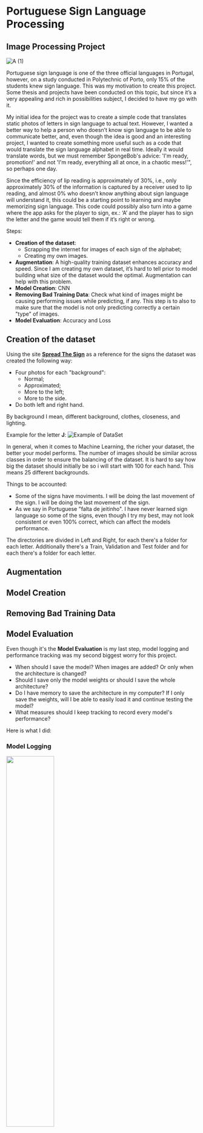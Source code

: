 # Portuguese Sign Language Processing
## Image Processing Project

![A (1)](https://github.com/fxbtbpxzb/Portuguese-Sign-Language-Processing/assets/91330072/12676feb-7eae-4cd7-beb3-8b786fec6c83)


Portuguese sign language is one of the three official languages in Portugal, however, on a study conducted in Polytechnic of Porto, only 15% of the students knew sign language. This was my motivation to create this project. Some thesis and projects have been conducted on this topic, but since it’s a very appealing and rich in possibilities subject, I decided to have my go with it. 

My initial idea for the project was to create a simple code that translates static photos of letters in sign language to actual text. 
However, I wanted a better way to help a person who doesn’t know sign language to be able to communicate better, and, even though the idea is good and an interesting project, I wanted to create something more useful such as a code that would translate the sign language alphabet in real time. Ideally it would translate words, but we must remember SpongeBob's advice: 'I'm ready, promotion!' and not 'I'm ready, everything all at once, in a chaotic mess!'", so perhaps one day.

Since the efficiency of lip reading is approximately of 30%, i.e., only approximately 30% of the information is captured by a receiver used to lip reading, and almost 0% who doesn’t know anything about sign language will understand it, this could be a starting point to learning and maybe memorizing sign language. This code could possibly also turn into a game where the app asks for the player to sign, ex.: ‘A’ and the player has to sign the letter and the game would tell them if it’s right or wrong.  

Steps:
  - **Creation of the dataset**:
      - Scrapping the internet for images of each sign of the alphabet;
      - Creating my own images. 
  - **Augmentation**: A high-quality training dataset enhances accuracy and speed. Since I am creating my own dataset, it’s hard to tell prior to model building what size of the dataset would the optimal. Augmentation can help with this problem.
  - **Model Creation**: CNN
  - **Removing Bad Training Data**: Check what kind of images might be causing performing issues while predicting, if any. This step is to also to make sure that the model is not only predicting correctly a certain "type" of images.
  - **Model Evaluation**: Accuracy and Loss


## Creation of the dataset

Using the site [**Spread The Sign**](https://www.spreadthesign.com/pt.pt/alphabet/30/) as a reference for the signs the dataset was created the following way:
  - Four photos for each "background":
    - Normal;
    - Approximated;
    - More to the left;
    - More to the side.
  - Do both left and right hand.

By background I mean, different background, clothes, closeness, and lighting. 

Example for the letter **J**:
![Example of DataSet](https://github.com/fxbtbpxzb/Portuguese-Sign-Language-Processing/assets/91330072/87dc761e-5d53-4ac1-a956-2befe8e44bce)

In general, when it comes to Machine Learning, the richer your dataset, the better your model performs. The number of images should be similar across classes in order to ensure the balancing of the dataset. 
It is hard to say how big the dataset should initially be so i will start with 100 for each hand. This means 25 different backgrounds.

Things to be accounted:
  - Some of the signs have moviments. I will be doing the last movement of the sign. I will be doing the last movement of the sign.
  - As we say in Portuguese "falta de jeitinho". I have never learned sign language so some of the signs, even though I try my best, may not look consistent or even 100% correct, which can affect the models performance.


The directories are divided in Left and Right, for each there's a folder for each letter. Additionally there's a Train, Validation and Test folder and for each there's a folder for each letter. 

## Augmentation
## Model Creation
## Removing Bad Training Data
## Model Evaluation

Even though it's the **Model Evaluation** is my last step, model logging and performance tracking was my second biggest worry for this project.
- When should I save the model? When images are added? Or only when the architecture is changed?
- Should I save only the model weights or should I save the whole architecture?
- Do I have memory to save the architecture in my computer? If I only save the weights, will I be able to easily load it and continue testing the model?
- What measures should I keep tracking to record every model's performance?

Here is what I did:
### Model Logging
<img src="https://github.com/fxbtbpxzb/Portuguese-Sign-Language-Processing/assets/91330072/1bb78d03-e05b-4db4-97fa-65c4f02bc878.png" width=50% height=50%>

### Performance tracking
